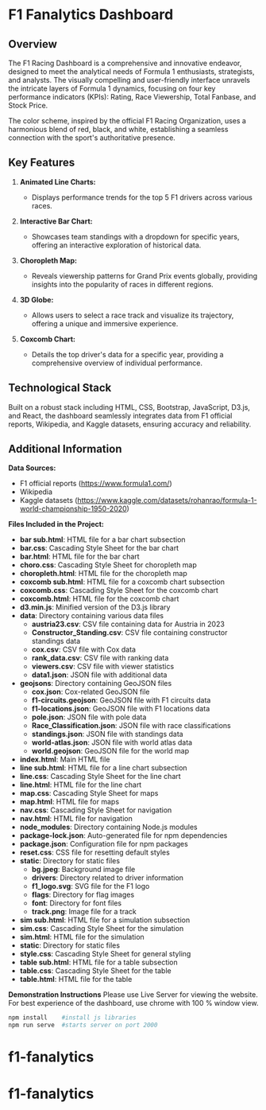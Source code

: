 # F1 Fanalytics Dashboard


## Overview

The F1 Racing Dashboard is a comprehensive and innovative endeavor, designed to meet the analytical needs of Formula 1 enthusiasts, strategists, and analysts. The visually compelling and user-friendly interface unravels the intricate layers of Formula 1 dynamics, focusing on four key performance indicators (KPIs): Rating, Race Viewership, Total Fanbase, and Stock Price.

The color scheme, inspired by the official F1 Racing Organization, uses a harmonious blend of red, black, and white, establishing a seamless connection with the sport's authoritative presence.

## Key Features

1. **Animated Line Charts:**
   - Displays performance trends for the top 5 F1 drivers across various races.

2. **Interactive Bar Chart:**
   - Showcases team standings with a dropdown for specific years, offering an interactive exploration of historical data.

3. **Choropleth Map:**
   - Reveals viewership patterns for Grand Prix events globally, providing insights into the popularity of races in different regions.

4. **3D Globe:**
   - Allows users to select a race track and visualize its trajectory, offering a unique and immersive experience.

5. **Coxcomb Chart:**
   - Details the top driver's data for a specific year, providing a comprehensive overview of individual performance.

## Technological Stack

Built on a robust stack including HTML, CSS, Bootstrap, JavaScript, D3.js, and React, the dashboard seamlessly integrates data from F1 official reports, Wikipedia, and Kaggle datasets, ensuring accuracy and reliability.

## Additional Information

**Data Sources:**
- F1 official reports (https://www.formula1.com/)
- Wikipedia
- Kaggle datasets (https://www.kaggle.com/datasets/rohanrao/formula-1-world-championship-1950-2020)

**Files Included in the Project:**
- **bar sub.html**: HTML file for a bar chart subsection
- **bar.css**: Cascading Style Sheet for the bar chart
- **bar.html**: HTML file for the bar chart
- **choro.css**: Cascading Style Sheet for choropleth map
- **choropleth.html**: HTML file for the choropleth map
- **coxcomb sub.html**: HTML file for a coxcomb chart subsection
- **coxcomb.css**: Cascading Style Sheet for the coxcomb chart
- **coxcomb.html**: HTML file for the coxcomb chart
- **d3.min.js**: Minified version of the D3.js library
- **data**: Directory containing various data files
  - **austria23.csv**: CSV file containing data for Austria in 2023
  - **Constructor_Standing.csv**: CSV file containing constructor standings data
  - **cox.csv**: CSV file with Cox data
  - **rank_data.csv**: CSV file with ranking data
  - **viewers.csv**: CSV file with viewer statistics
  - **data1.json**: JSON file with additional data
- **geojsons**: Directory containing GeoJSON files
  - **cox.json**: Cox-related GeoJSON file
  - **f1-circuits.geojson**: GeoJSON file with F1 circuits data
  - **f1-locations.json**: GeoJSON file with F1 locations data
  - **pole.json**: JSON file with pole data
  - **Race_Classification.json**: JSON file with race classifications
  - **standings.json**: JSON file with standings data
  - **world-atlas.json**: JSON file with world atlas data
  - **world.geojson**: GeoJSON file for the world map
- **index.html**: Main HTML file
- **line sub.html**: HTML file for a line chart subsection
- **line.css**: Cascading Style Sheet for the line chart
- **line.html**: HTML file for the line chart
- **map.css**: Cascading Style Sheet for maps
- **map.html**: HTML file for maps
- **nav.css**: Cascading Style Sheet for navigation
- **nav.html**: HTML file for navigation
- **node_modules**: Directory containing Node.js modules
- **package-lock.json**: Auto-generated file for npm dependencies
- **package.json**: Configuration file for npm packages
- **reset.css**: CSS file for resetting default styles
- **static**: Directory for static files
  - **bg.jpeg**: Background image file
  - **drivers**: Directory related to driver information
  - **f1_logo.svg**: SVG file for the F1 logo
  - **flags**: Directory for flag images
  - **font**: Directory for font files
  - **track.png**: Image file for a track
- **sim sub.html**: HTML file for a simulation subsection
- **sim.css**: Cascading Style Sheet for the simulation
- **sim.html**: HTML file for the simulation
- **static**: Directory for static files
- **style.css**: Cascading Style Sheet for general styling
- **table sub.html**: HTML file for a table subsection
- **table.css**: Cascading Style Sheet for the table
- **table.html**: HTML file for the table


**Demonstration Instructions**
Please use Live Server for viewing the website. For best experience of the dashboard, use chrome with 100 % window view.

```bash
npm install    #install js libraries
npm run serve  #starts server on port 2000
```
# f1-fanalytics
# f1-fanalytics
